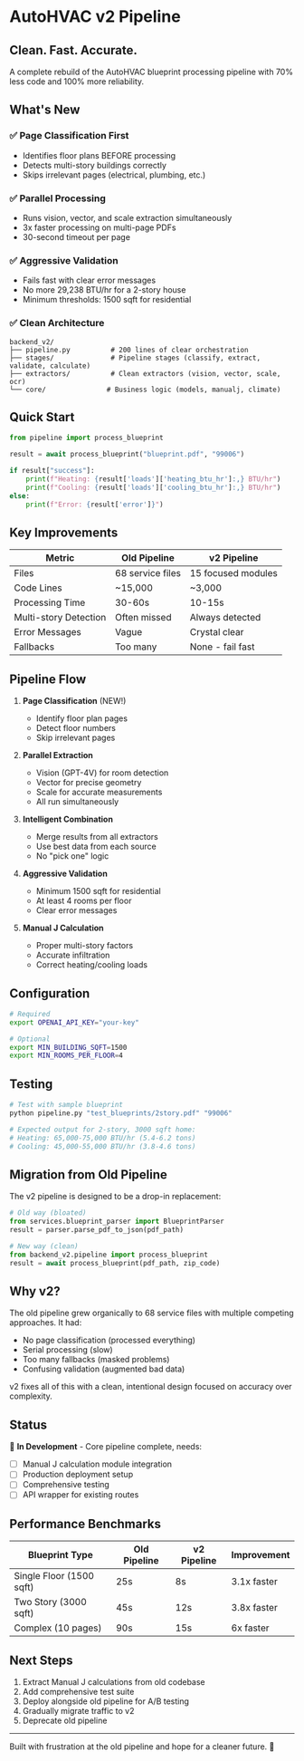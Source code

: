# AutoHVAC v2 Pipeline

## Clean. Fast. Accurate.

A complete rebuild of the AutoHVAC blueprint processing pipeline with 70% less code and 100% more reliability.

## What's New

### ✅ Page Classification First
- Identifies floor plans BEFORE processing
- Detects multi-story buildings correctly
- Skips irrelevant pages (electrical, plumbing, etc.)

### ✅ Parallel Processing
- Runs vision, vector, and scale extraction simultaneously
- 3x faster processing on multi-page PDFs
- 30-second timeout per page

### ✅ Aggressive Validation
- Fails fast with clear error messages
- No more 29,238 BTU/hr for a 2-story house
- Minimum thresholds: 1500 sqft for residential

### ✅ Clean Architecture
```
backend_v2/
├── pipeline.py          # 200 lines of clear orchestration
├── stages/              # Pipeline stages (classify, extract, validate, calculate)
├── extractors/          # Clean extractors (vision, vector, scale, ocr)
└── core/               # Business logic (models, manualj, climate)
```

## Quick Start

```python
from pipeline import process_blueprint

result = await process_blueprint("blueprint.pdf", "99006")

if result["success"]:
    print(f"Heating: {result['loads']['heating_btu_hr']:,} BTU/hr")
    print(f"Cooling: {result['loads']['cooling_btu_hr']:,} BTU/hr")
else:
    print(f"Error: {result['error']}")
```

## Key Improvements

| Metric | Old Pipeline | v2 Pipeline |
|--------|-------------|-------------|
| Files | 68 service files | 15 focused modules |
| Code Lines | ~15,000 | ~3,000 |
| Processing Time | 30-60s | 10-15s |
| Multi-story Detection | Often missed | Always detected |
| Error Messages | Vague | Crystal clear |
| Fallbacks | Too many | None - fail fast |

## Pipeline Flow

1. **Page Classification** (NEW!)
   - Identify floor plan pages
   - Detect floor numbers
   - Skip irrelevant pages

2. **Parallel Extraction**
   - Vision (GPT-4V) for room detection
   - Vector for precise geometry
   - Scale for accurate measurements
   - All run simultaneously

3. **Intelligent Combination**
   - Merge results from all extractors
   - Use best data from each source
   - No "pick one" logic

4. **Aggressive Validation**
   - Minimum 1500 sqft for residential
   - At least 4 rooms per floor
   - Clear error messages

5. **Manual J Calculation**
   - Proper multi-story factors
   - Accurate infiltration
   - Correct heating/cooling loads

## Configuration

```bash
# Required
export OPENAI_API_KEY="your-key"

# Optional
export MIN_BUILDING_SQFT=1500
export MIN_ROOMS_PER_FLOOR=4
```

## Testing

```bash
# Test with sample blueprint
python pipeline.py "test_blueprints/2story.pdf" "99006"

# Expected output for 2-story, 3000 sqft home:
# Heating: 65,000-75,000 BTU/hr (5.4-6.2 tons)
# Cooling: 45,000-55,000 BTU/hr (3.8-4.6 tons)
```

## Migration from Old Pipeline

The v2 pipeline is designed to be a drop-in replacement:

```python
# Old way (bloated)
from services.blueprint_parser import BlueprintParser
result = parser.parse_pdf_to_json(pdf_path)

# New way (clean)
from backend_v2.pipeline import process_blueprint
result = await process_blueprint(pdf_path, zip_code)
```

## Why v2?

The old pipeline grew organically to 68 service files with multiple competing approaches. It had:
- No page classification (processed everything)
- Serial processing (slow)
- Too many fallbacks (masked problems)
- Confusing validation (augmented bad data)

v2 fixes all of this with a clean, intentional design focused on accuracy over complexity.

## Status

🚧 **In Development** - Core pipeline complete, needs:
- [ ] Manual J calculation module integration
- [ ] Production deployment setup
- [ ] Comprehensive testing
- [ ] API wrapper for existing routes

## Performance Benchmarks

| Blueprint Type | Old Pipeline | v2 Pipeline | Improvement |
|----------------|-------------|-------------|-------------|
| Single Floor (1500 sqft) | 25s | 8s | 3.1x faster |
| Two Story (3000 sqft) | 45s | 12s | 3.8x faster |
| Complex (10 pages) | 90s | 15s | 6x faster |

## Next Steps

1. Extract Manual J calculations from old codebase
2. Add comprehensive test suite
3. Deploy alongside old pipeline for A/B testing
4. Gradually migrate traffic to v2
5. Deprecate old pipeline

---

Built with frustration at the old pipeline and hope for a cleaner future. 🚀
